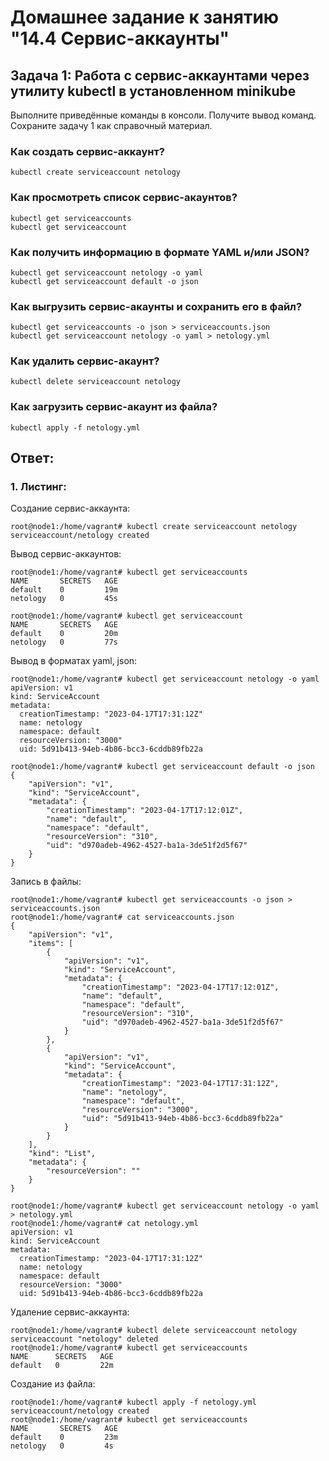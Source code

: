 # Домашнее задание к занятию "14.4 Сервис-аккаунты"

## Задача 1: Работа с сервис-аккаунтами через утилиту kubectl в установленном minikube

Выполните приведённые команды в консоли. Получите вывод команд. Сохраните
задачу 1 как справочный материал.

### Как создать сервис-аккаунт?

```
kubectl create serviceaccount netology
```

### Как просмотреть список сервис-акаунтов?

```
kubectl get serviceaccounts
kubectl get serviceaccount
```

### Как получить информацию в формате YAML и/или JSON?

```
kubectl get serviceaccount netology -o yaml
kubectl get serviceaccount default -o json
```

### Как выгрузить сервис-акаунты и сохранить его в файл?

```
kubectl get serviceaccounts -o json > serviceaccounts.json
kubectl get serviceaccount netology -o yaml > netology.yml
```

### Как удалить сервис-акаунт?

```
kubectl delete serviceaccount netology
```

### Как загрузить сервис-акаунт из файла?

```
kubectl apply -f netology.yml
```


## Ответ:

### 1. Листинг:
Создание сервис-аккаунта:
```
root@node1:/home/vagrant# kubectl create serviceaccount netology
serviceaccount/netology created
```  
Вывод сервис-аккаунтов:
```
root@node1:/home/vagrant# kubectl get serviceaccounts
NAME       SECRETS   AGE
default    0         19m
netology   0         45s

root@node1:/home/vagrant# kubectl get serviceaccount
NAME       SECRETS   AGE
default    0         20m
netology   0         77s
```  
Вывод в форматах yaml, json:
```
root@node1:/home/vagrant# kubectl get serviceaccount netology -o yaml
apiVersion: v1
kind: ServiceAccount
metadata:
  creationTimestamp: "2023-04-17T17:31:12Z"
  name: netology
  namespace: default
  resourceVersion: "3000"
  uid: 5d91b413-94eb-4b86-bcc3-6cddb89fb22a

root@node1:/home/vagrant# kubectl get serviceaccount default -o json
{
    "apiVersion": "v1",
    "kind": "ServiceAccount",
    "metadata": {
        "creationTimestamp": "2023-04-17T17:12:01Z",
        "name": "default",
        "namespace": "default",
        "resourceVersion": "310",
        "uid": "d970adeb-4962-4527-ba1a-3de51f2d5f67"
    }
}
```  
Запись в файлы:
```
root@node1:/home/vagrant# kubectl get serviceaccounts -o json > serviceaccounts.json
root@node1:/home/vagrant# cat serviceaccounts.json
{
    "apiVersion": "v1",
    "items": [
        {
            "apiVersion": "v1",
            "kind": "ServiceAccount",
            "metadata": {
                "creationTimestamp": "2023-04-17T17:12:01Z",
                "name": "default",
                "namespace": "default",
                "resourceVersion": "310",
                "uid": "d970adeb-4962-4527-ba1a-3de51f2d5f67"
            }
        },
        {
            "apiVersion": "v1",
            "kind": "ServiceAccount",
            "metadata": {
                "creationTimestamp": "2023-04-17T17:31:12Z",
                "name": "netology",
                "namespace": "default",
                "resourceVersion": "3000",
                "uid": "5d91b413-94eb-4b86-bcc3-6cddb89fb22a"
            }
        }
    ],
    "kind": "List",
    "metadata": {
        "resourceVersion": ""
    }
}

root@node1:/home/vagrant# kubectl get serviceaccount netology -o yaml > netology.yml
root@node1:/home/vagrant# cat netology.yml
apiVersion: v1
kind: ServiceAccount
metadata:
  creationTimestamp: "2023-04-17T17:31:12Z"
  name: netology
  namespace: default
  resourceVersion: "3000"
  uid: 5d91b413-94eb-4b86-bcc3-6cddb89fb22a
```  
Удаление сервис-аккаунта:
```
root@node1:/home/vagrant# kubectl delete serviceaccount netology
serviceaccount "netology" deleted
root@node1:/home/vagrant# kubectl get serviceaccounts
NAME      SECRETS   AGE
default   0         22m
```  
Создание из файла:  
```
root@node1:/home/vagrant# kubectl apply -f netology.yml
serviceaccount/netology created
root@node1:/home/vagrant# kubectl get serviceaccounts
NAME       SECRETS   AGE
default    0         23m
netology   0         4s
```
